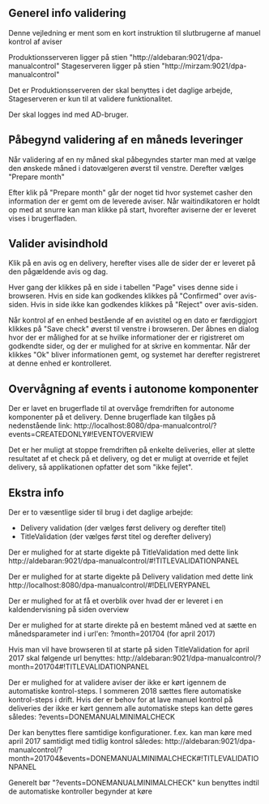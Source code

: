 Generel info validering
---
Denne vejledning er ment som en kort instruktion til slutbrugerne af manuel kontrol af aviser

Produktionsserveren ligger på stien "http://aldebaran:9021/dpa-manualcontrol"
Stageserveren ligger på stien "http://mirzam:9021/dpa-manualcontrol"

Det er Produktionsserveren der skal benyttes i det daglige arbejde, Stageserveren er kun til at validere funktionalitet.

Der skal logges ind med AD-bruger.


Påbegynd validering af en måneds leveringer
---

Når validering af en ny måned skal påbegyndes starter man med at vælge den ønskede måned i datovælgeren øverst til venstre.
Derefter vælges "Prepare month"

Efter klik på "Prepare month" går der noget tid hvor systemet casher den information der er gemt om de leverede aviser.
Når waitindikatoren er holdt op med at snurre kan man klikke på start, hvorefter aviserne der er leveret vises i brugerfladen.


Valider avisindhold
---

Klik på en avis og en delivery, herefter vises alle de sider der er leveret på den pågældende avis og dag.

Hver gang der klikkes på en side i tabellen "Page" vises denne side i browseren.
Hvis en side kan godkendes klikkes på "Confirmed" over avis-siden. Hvis in side ikke kan godkendes klikkes på "Reject" over avis-siden.

Når kontrol af en enhed bestående af en avistitel og en dato er færdiggjort klikkes på "Save check" øverst til venstre i browseren.
Der åbnes en dialog hvor der er målighed for at se hvilke informationer der er rigistreret om godkendte sider, og der er mulighed for at skrive en kommentar.
Når der klikkes "Ok" bliver informationen gemt, og systemet har derefter registreret at denne enhed er kontrolleret.



Overvågning af events i autonome komponenter
---

Der er lavet en brugerflade til at overvåge fremdriften for autonome komponenter på et delivery.
Denne brugerflade kan tilgåes på nedenstående link:
http://localhost:8080/dpa-manualcontrol/?events=CREATEDONLY#!EVENTOVERVIEW

Det er her muligt at stoppe fremdriften på enkelte deliveries, eller at slette resultatet af et check på et delivery, 
og det er muligt at override et fejlet delivery, så applikationen opfatter det som "ikke fejlet".


Ekstra info
---

Der er to væsentlige sider til brug i det daglige arbejde:
- Delivery validation (der vælges først delivery og derefter titel)
- TitleValidation (der vælges først titel og derefter delivery)

Der er mulighed for at starte digekte på TitleValidation med dette link
http://aldebaran:9021/dpa-manualcontrol/#!TITLEVALIDATIONPANEL

Der er mulighed for at starte digekte på Delivery validation med dette link
http://localhost:8080/dpa-manualcontrol/#!DELIVERYPANEL

Der er mulighed for at få et overblik over hvad der er leveret i en kaldendervisning på siden overview



Der er mulighed for at starte direkte på en bestemt måned ved at sætte en månedsparameter ind i url'en:
?month=201704 (for april 2017)


Hvis man vil have browseren til at starte på siden TitleValidation for april 2017 skal følgende url benyttes:
http://aldebaran:9021/dpa-manualcontrol/?month=201704#!TITLEVALIDATIONPANEL


Der er mulighed for at validere aviser der ikke er kørt igennem de automatiske kontrol-steps.
I sommeren 2018 sættes flere automatiske kontrol-steps i drift.
Hvis der er behov for at lave manuel kontrol på deliveries der ikke er kørt gennem alle automatiske steps kan dette gøres således:
?events=DONEMANUALMINIMALCHECK

Der kan benyttes flere samtidige konfigurationer. f.ex. kan man køre med april 2017 samtidigt med tidlig kontrol således:
http://aldebaran:9021/dpa-manualcontrol/?month=201704&events=DONEMANUALMINIMALCHECK#!TITLEVALIDATIONPANEL

Generelt bør "?events=DONEMANUALMINIMALCHECK" kun benyttes indtil de automatiske kontroller begynder at køre


